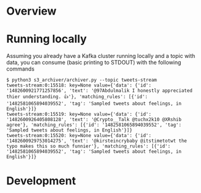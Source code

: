 # Overview

# Running locally

Assuming you already have a Kafka cluster running locally and a topic with data, you can consume (basic printing to STDOUT) with the following commands

```
$ python3 s3_archiver/archiver.py --topic tweets-stream
tweets-stream:0:15518: key=None value={'data': {'id': '1482600921771257856', 'text': '@97Abdulmalik I honestly appreciated thier understanding. 👍'}, 'matching_rules': [{'id': '1482581065894039552', 'tag': 'Sampled tweets about feelings, in English'}]}
tweets-stream:0:15519: key=None value={'data': {'id': '1482600926405808128', 'text': '@Crypto__Talk @tuchx2k10 @XRshib agree'}, 'matching_rules': [{'id': '1482581065894039552', 'tag': 'Sampled tweets about feelings, in English'}]}
tweets-stream:0:15520: key=None value={'data': {'id': '1482600929753014275', 'text': '@kirsteincrybaby @itstimetotwt the typo makes this so much funnier'}, 'matching_rules': [{'id': '1482581065894039552', 'tag': 'Sampled tweets about feelings, in English'}]}
```

# Development
